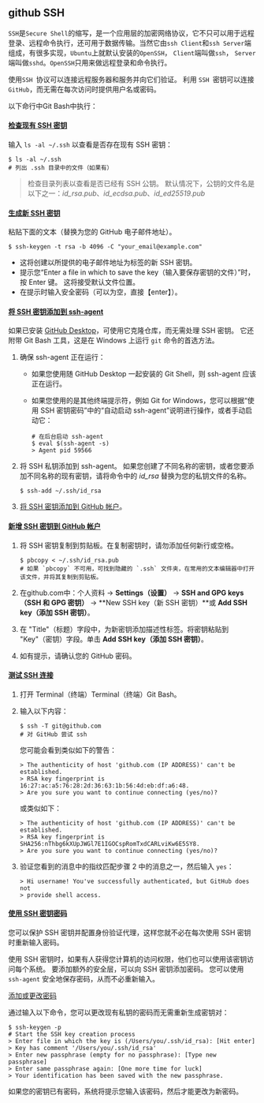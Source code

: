 ## github SSH

`SSH`是`Secure Shell`的缩写，是一个应用层的加密网络协议，它不只可以用于远程登录、远程命令执行，还可用于数据传输。当然它由`ssh Client`和`ssh Server`端组成，有很多实现，`Ubuntu`上就默认安装的`OpenSSH`， `Client`端叫做`ssh`， `Server`端叫做`sshd`。`OpenSSH`只用来做远程登录和命令执行。

使用`SSH `协议可以连接远程服务器和服务并向它们验证。 利用 `SSH `密钥可以连接 `GitHub`，而无需在每次访问时提供用户名或密码。



以下命行中Git Bash中执行：

#### [检查现有 SSH 密钥](https://help.github.com/cn/github/authenticating-to-github/checking-for-existing-ssh-keys)

输入 `ls -al ~/.ssh` 以查看是否存在现有 SSH 密钥：

```shell
$ ls -al ~/.ssh
# 列出 .ssh 目录中的文件（如果有）
```

> 检查目录列表以查看是否已经有 SSH 公钥。 默认情况下，公钥的文件名是以下之一：*id_rsa.pub*、*id_ecdsa.pub*、*id_ed25519.pub*


#### [生成新 SSH 密钥](https://help.github.com/cn/github/authenticating-to-github/generating-a-new-ssh-key-and-adding-it-to-the-ssh-agent#generating-a-new-ssh-key)

粘贴下面的文本（替换为您的 GitHub 电子邮件地址）。

```shell
$ ssh-keygen -t rsa -b 4096 -C "your_email@example.com"
```

* 这将创建以所提供的电子邮件地址为标签的新 SSH 密钥。
* 提示您“Enter a file in which to save the key（输入要保存密钥的文件）”时，按 Enter 键。 这将接受默认文件位置。
* 在提示时输入安全密码（可以为空，直接【enter】）。 

#### [将 SSH 密钥添加到 ssh-agent](https://help.github.com/cn/github/authenticating-to-github/generating-a-new-ssh-key-and-adding-it-to-the-ssh-agent#adding-your-ssh-key-to-the-ssh-agent)

如果已安装 [GitHub Desktop](https://desktop.github.com/)，可使用它克隆仓库，而无需处理 SSH 密钥。 它还附带 Git Bash 工具，这是在 Windows 上运行 `git` 命令的首选方法。

1. 确保 ssh-agent 正在运行：

   - 如果您使用随 GitHub Desktop 一起安装的 Git Shell，则 ssh-agent 应该正在运行。

   - 如果您使用的是其他终端提示符，例如 Git for Windows，您可以根据“使用 SSH 密钥密码”中的“自动启动 ssh-agent”说明进行操作，或者手动启动它：

     ```shell
     # 在后台启动 ssh-agent
     $ eval $(ssh-agent -s)
     > Agent pid 59566
     ```

2. 将 SSH 私钥添加到 ssh-agent。 如果您创建了不同名称的密钥，或者您要添加不同名称的现有密钥，请将命令中的 *id_rsa* 替换为您的私钥文件的名称。

   ```shell
   $ ssh-add ~/.ssh/id_rsa
   ```

3. [将 SSH 密钥添加到 GitHub 帐户](https://help.github.com/cn/articles/adding-a-new-ssh-key-to-your-github-account)。

#### [新增 SSH 密钥到 GitHub 帐户](https://help.github.com/cn/github/authenticating-to-github/adding-a-new-ssh-key-to-your-github-account)

1. 将 SSH 密钥复制到剪贴板。在复制密钥时，请勿添加任何新行或空格。

   ```shell
   $ pbcopy < ~/.ssh/id_rsa.pub
   # 如果 `pbcopy` 不可用，可找到隐藏的 `.ssh` 文件夹，在常用的文本编辑器中打开该文件，并将其复制到剪贴板。
   ```

2. 在github.com中：个人资料 -> **Settings（设置）** -> **SSH and GPG keys（SSH 和 GPG 密钥）** -> **New SSH key（新 SSH 密钥）**或 **Add SSH key（添加 SSH 密钥）**。

3. 在 "Title"（标题）字段中，为新密钥添加描述性标签。将密钥粘贴到 "Key"（密钥）字段。单击 **Add SSH key（添加 SSH 密钥）**。

4. 如有提示，请确认您的 GitHub 密码。

#### [测试 SSH 连接](https://help.github.com/cn/github/authenticating-to-github/testing-your-ssh-connection)

1. 打开 Terminal（终端）Terminal（终端）Git Bash。

2. 输入以下内容：

   ```shell
   $ ssh -T git@github.com
   # 对 GitHub 尝试 ssh
   ```

   您可能会看到类似如下的警告：

   ```shell
   > The authenticity of host 'github.com (IP ADDRESS)' can't be established.
   > RSA key fingerprint is 16:27:ac:a5:76:28:2d:36:63:1b:56:4d:eb:df:a6:48.
   > Are you sure you want to continue connecting (yes/no)?
   ```

   或类似如下：

   ```shell
   > The authenticity of host 'github.com (IP ADDRESS)' can't be established.
   > RSA key fingerprint is SHA256:nThbg6kXUpJWGl7E1IGOCspRomTxdCARLviKw6E5SY8.
   > Are you sure you want to continue connecting (yes/no)?
   ```

3. 验证您看到的消息中的指纹匹配步骤 2 中的消息之一，然后输入 `yes`：

   ```shell
   > Hi username! You've successfully authenticated, but GitHub does not
   > provide shell access.
   ```


#### **[使用 SSH 密钥密码](https://help.github.com/cn/github/authenticating-to-github/working-with-ssh-key-passphrases)**

您可以保护 SSH 密钥并配置身份验证代理，这样您就不必在每次使用 SSH 密钥时重新输入密码。

使用 SSH 密钥时，如果有人获得您计算机的访问权限，他们也可以使用该密钥访问每个系统。 要添加额外的安全层，可以向 SSH 密钥添加密码。 您可以使用 `ssh-agent` 安全地保存密码，从而不必重新输入。

[添加或更改密码](https://help.github.com/cn/github/authenticating-to-github/working-with-ssh-key-passphrases#adding-or-changing-a-passphrase)

通过输入以下命令，您可以更改现有私钥的密码而无需重新生成密钥对：

```shell
$ ssh-keygen -p
# Start the SSH key creation process
> Enter file in which the key is (/Users/you/.ssh/id_rsa): [Hit enter]
> Key has comment '/Users/you/.ssh/id_rsa'
> Enter new passphrase (empty for no passphrase): [Type new passphrase]
> Enter same passphrase again: [One more time for luck]
> Your identification has been saved with the new passphrase.
```

如果您的密钥已有密码，系统将提示您输入该密码，然后才能更改为新密码。
